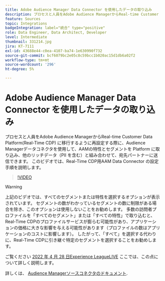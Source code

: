 ```yaml
---
title: Adobe Audience Manager Data Connector を使用したデータの取り込み
description: プロセスと人員をAdobe Audience ManagerからReal-time Customer Data Platformに移行するように再設定する際に、Audience ManagerData Connector を使用して、特性とセグメントをAAMから Platform に取り込み、他のリッチデータ（PII を含む）と組み合わせて、宛先パートナーに送信できます。 このビデオでは、Real-Time CDP用AAM Data Connector の設定手順を説明します。
feature: Sources
topic: Integrations
badgeIntegration: label="統合" type="positive"
role: Data Engineer, Data Architect, Developer
level: Intermediate
thumbnail: 331214.jpg
jira: KT-7111
exl-id: 43688e44-c0ea-4107-ba74-1e630990f732
source-git-commit: bcf6079bc2e05c8c59bcc1b020ac15d1db6a02f2
workflow-type: tm+mt
source-wordcount: '296'
ht-degree: 5%

---
```


# Adobe Audience Manager Data Connector を使用したデータの取り込み

プロセスと人員をAdobe Audience ManagerからReal-time Customer Data Platform(Real-Time CDP) に移行するように再設定する際に、Audience Managerデータコネクタを使用して、AAMの特性とセグメントを Platform に取り込み、他のリッチデータ（PII を含む）と組み合わせて、宛先パートナーに送信できます。 このビデオでは、Real-Time CDP用AAM Data Connector の設定手順を説明します。

>[!VIDEO](https://video.tv.adobe.com/v/331214/?quality=12&learn=on)

>[!WARNING]
>
>上記のビデオでは、すべてのセグメントまたは特性を選択するオプションが表示されています。 セグメントの数がわかっているセグメントの数に制限がある場合を除き、このオプションは使用しないことをお勧めします。 多数の訪問者プロファイルを「すべてのセグメント」または「すべての特性」で取り込むと、Real-Time CDPのプロファイルサービスが膨らむ可能性があり、アプリケーションの価格に大きな影響を与える可能性があります（プロファイルの数はアプリケーションのコストに影響します）。 したがって、「すべて」を選択する代わりに、Real-Time CDPに引き継ぐ特定のセグメントを選択することをお勧めします。
>
>ご覧ください [2022 年 4 月 28 日Experience LeagueLIVE](https://experienceleague.adobe.com/docs/experience-league-live-events/events/episodes/exl-live-episode-04-28-22.html?lang=ja) ここでは、この点について詳しく説明します。

詳しくは、 [Audience Managerソースコネクタのドキュメント](https://experienceleague.adobe.com/docs/experience-platform/sources/connectors/adobe-applications/audience-manager.html?lang=ja).
